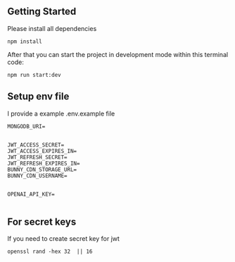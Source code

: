 ## Getting Started

Please install all dependencies

```
npm install
```

After that you can start the project in development mode within this terminal code:

```
npm run start:dev
```

## Setup env file

I provide a example .env.example file

```
MONGODB_URI=


JWT_ACCESS_SECRET=
JWT_ACCESS_EXPIRES_IN=
JWT_REFRESH_SECRET=
JWT_REFRESH_EXPIRES_IN=
BUNNY_CDN_STORAGE_URL=
BUNNY_CDN_USERNAME=


OPENAI_API_KEY=
```

```

```

## For secret keys

If you need to create secret key for jwt

```
openssl rand -hex 32  || 16
```
